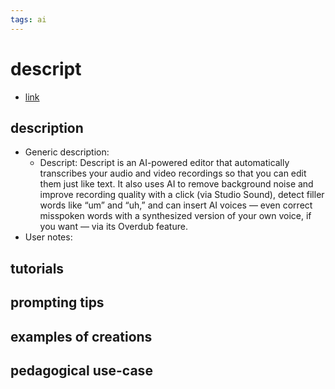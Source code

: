 ```yaml
---
tags: ai 
---
```



# descript


* [link](https://www.descript.com/tour)

## description
* Generic description: 
     * Descript: Descript is an AI-powered editor that automatically transcribes your audio and video recordings so that you can edit them just like text. It also uses AI to remove background noise and improve recording quality with a click (via Studio Sound), detect filler words like “um” and “uh,” and can insert AI voices — even correct misspoken words with a synthesized version of your own voice, if you want — via its Overdub feature.
* User notes:

## tutorials

## prompting tips

## examples of creations 

## pedagogical use-case 

